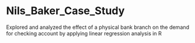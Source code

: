 Nils_Baker_Case_Study
=====================

Explored and analyzed the effect of a physical bank branch on the demand for checking account by applying linear regression analysis in R

